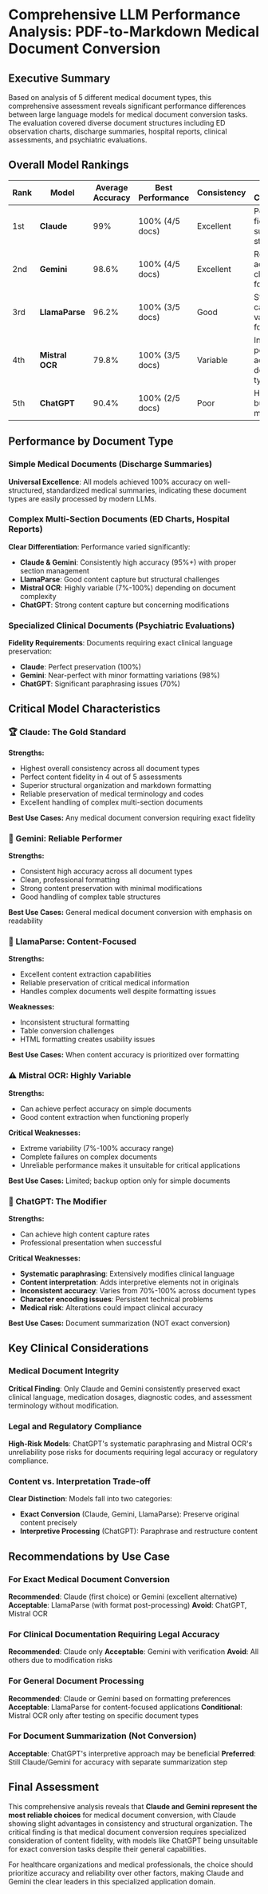 # Comprehensive LLM Performance Analysis: PDF-to-Markdown Medical Document Conversion

## Executive Summary

Based on analysis of 5 different medical document types, this comprehensive assessment reveals significant performance differences between large language models for medical document conversion tasks. The evaluation covered diverse document structures including ED observation charts, discharge summaries, hospital reports, clinical assessments, and psychiatric evaluations.

## Overall Model Rankings

| Rank | Model           | Average Accuracy | Best Performance | Consistency | Key Characteristics                              |
| ---- | --------------- | ---------------- | ---------------- | ----------- | ------------------------------------------------ |
| 1st  | **Claude**      | 99%              | 100% (4/5 docs)  | Excellent   | Perfect content fidelity with superior structure |
| 2nd  | **Gemini**      | 98.6%            | 100% (4/5 docs)  | Excellent   | Reliable accuracy with clean formatting          |
| 3rd  | **LlamaParse**  | 96.2%            | 100% (3/5 docs)  | Good        | Strong content capture, variable formatting      |
| 4th  | **Mistral OCR** | 79.8%            | 100% (3/5 docs)  | Variable    | Inconsistent performance across document types   |
| 5th  | **ChatGPT**     | 90.4%            | 100% (2/5 docs)  | Poor        | High accuracy but problematic modifications      |

## Performance by Document Type

### Simple Medical Documents (Discharge Summaries)

**Universal Excellence**: All models achieved 100% accuracy on well-structured, standardized medical summaries, indicating these document types are easily processed by modern LLMs.

### Complex Multi-Section Documents (ED Charts, Hospital Reports)

**Clear Differentiation**: Performance varied significantly:

- **Claude & Gemini**: Consistently high accuracy (95%+) with proper section management
- **LlamaParse**: Good content capture but structural challenges
- **Mistral OCR**: Highly variable (7%-100%) depending on document complexity
- **ChatGPT**: Strong content capture but concerning modifications

### Specialized Clinical Documents (Psychiatric Evaluations)

**Fidelity Requirements**: Documents requiring exact clinical language preservation:

- **Claude**: Perfect preservation (100%)
- **Gemini**: Near-perfect with minor formatting variations (98%)
- **ChatGPT**: Significant paraphrasing issues (70%)

## Critical Model Characteristics

### 🏆 Claude: The Gold Standard

**Strengths:**

- Highest overall consistency across all document types
- Perfect content fidelity in 4 out of 5 assessments
- Superior structural organization and markdown formatting
- Reliable preservation of medical terminology and codes
- Excellent handling of complex multi-section documents

**Best Use Cases:** Any medical document conversion requiring exact fidelity

### 🥈 Gemini: Reliable Performer

**Strengths:**

- Consistent high accuracy across all document types
- Clean, professional formatting
- Strong content preservation with minimal modifications
- Good handling of complex table structures

**Best Use Cases:** General medical document conversion with emphasis on readability

### 🥉 LlamaParse: Content-Focused

**Strengths:**

- Excellent content extraction capabilities
- Reliable preservation of critical medical information
- Handles complex documents well despite formatting issues

**Weaknesses:**

- Inconsistent structural formatting
- Table conversion challenges
- HTML formatting creates usability issues

**Best Use Cases:** When content accuracy is prioritized over formatting

### ⚠️ Mistral OCR: Highly Variable

**Strengths:**

- Can achieve perfect accuracy on simple documents
- Good content extraction when functioning properly

**Critical Weaknesses:**

- Extreme variability (7%-100% accuracy range)
- Complete failures on complex documents
- Unreliable performance makes it unsuitable for critical applications

**Best Use Cases:** Limited; backup option only for simple documents

### 🚫 ChatGPT: The Modifier

**Strengths:**

- Can achieve high content capture rates
- Professional presentation when successful

**Critical Weaknesses:**

- **Systematic paraphrasing**: Extensively modifies clinical language
- **Content interpretation**: Adds interpretive elements not in originals
- **Inconsistent accuracy**: Varies from 70%-100% across document types
- **Character encoding issues**: Persistent technical problems
- **Medical risk**: Alterations could impact clinical accuracy

**Best Use Cases:** Document summarization (NOT exact conversion)

## Key Clinical Considerations

### Medical Document Integrity

**Critical Finding**: Only Claude and Gemini consistently preserved exact clinical language, medication dosages, diagnostic codes, and assessment terminology without modification.

### Legal and Regulatory Compliance

**High-Risk Models**: ChatGPT's systematic paraphrasing and Mistral OCR's unreliability pose risks for documents requiring legal accuracy or regulatory compliance.

### Content vs. Interpretation Trade-off

**Clear Distinction**: Models fall into two categories:

- **Exact Conversion** (Claude, Gemini, LlamaParse): Preserve original content precisely
- **Interpretive Processing** (ChatGPT): Paraphrase and restructure content

## Recommendations by Use Case

### For Exact Medical Document Conversion

**Recommended**: Claude (first choice) or Gemini (excellent alternative)
**Acceptable**: LlamaParse (with format post-processing)
**Avoid**: ChatGPT, Mistral OCR

### For Clinical Documentation Requiring Legal Accuracy

**Recommended**: Claude only
**Acceptable**: Gemini with verification
**Avoid**: All others due to modification risks

### For General Document Processing

**Recommended**: Claude or Gemini based on formatting preferences
**Acceptable**: LlamaParse for content-focused applications
**Conditional**: Mistral OCR only after testing on specific document types

### For Document Summarization (Not Conversion)

**Acceptable**: ChatGPT's interpretive approach may be beneficial
**Preferred**: Still Claude/Gemini for accuracy with separate summarization step

## Final Assessment

This comprehensive analysis reveals that **Claude and Gemini represent the most reliable choices** for medical document conversion, with Claude showing slight advantages in consistency and structural organization. The critical finding is that medical document conversion requires specialized consideration of content fidelity, with models like ChatGPT being unsuitable for exact conversion tasks despite their general capabilities.

For healthcare organizations and medical professionals, the choice should prioritize accuracy and reliability over other factors, making Claude and Gemini the clear leaders in this specialized application domain.
